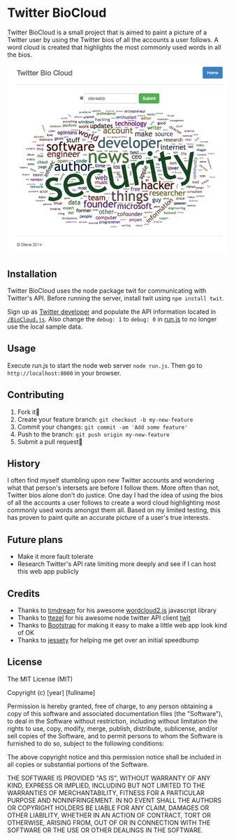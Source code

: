 # Twitter BioCloud

Twitter BioCloud is a small project that is aimed to paint a picture of a Twitter user by using the Twitter bios of all the accounts a user follows. A word cloud is created that highlights the most commonly used words in all the bios.

![Alt text](/screenshot.png?raw=true "BioCloud Screenshot")

## Installation

Twitter BioCloud uses the node package twit for communicating with Twitter's API. Before running the server, install twit using ```npm install twit```.

Sign up as [Twitter developer](https://dev.twitter.com/) and populate the API information located in [`/BioCloud.js`](https://github.com/SteveAbb/Twitter-BioCloud/blob/master/BioCloud.js#L15). Also change the ```debug: 1``` to ```debug: 0``` in [run.js](https://github.com/SteveAbb/Twitter-BioCloud/blob/master/run.js#L15) to no longer use the local sample data.

## Usage

Execute run.js to start the node web server ```node run.js```. Then go to ```http://localhost:8000``` in your browser.

## Contributing

1. Fork it🍴
2. Create your feature branch: `git checkout -b my-new-feature`
3. Commit your changes: `git commit -am 'Add some feature'`
4. Push to the branch: `git push origin my-new-feature`
5. Submit a pull request🍕

## History

I often find myself stumbling upon new Twitter accounts and wondering what that person's intersets are before I follow them. More often than not, Twitter bios alone don't do justice. One day I had the idea of using the bios of all the accounts a user follows to create a word cloud highlighting most commonly used words amongst them all. Based on my limited testing, this has proven to paint quite an accurate picture of a user's true interests.

## Future plans
* Make it more fault tolerate
* Research Twitter's API rate limiting more deeply and see if I can host this web app publicly

## Credits

* Thanks to [timdream](https://github.com/timdream) for his awesome [wordcloud2.js](https://github.com/timdream/wordcloud2.js) javascript library
* Thanks to [ttezel](https://github.com/ttezel) for his awesome node twitter API client [twit](https://github.com/ttezel/twit)
* Thanks to [Bootstrap](http://getbootstrap.com/) for making it easy to make a little web app look kind of OK
* Thanks to [jessety](https://github.com/jessety) for helping me get over an initial speedbump

## License

The MIT License (MIT)

Copyright (c) [year] [fullname]

Permission is hereby granted, free of charge, to any person obtaining a copy
of this software and associated documentation files (the "Software"), to deal
in the Software without restriction, including without limitation the rights
to use, copy, modify, merge, publish, distribute, sublicense, and/or sell
copies of the Software, and to permit persons to whom the Software is
furnished to do so, subject to the following conditions:

The above copyright notice and this permission notice shall be included in all
copies or substantial portions of the Software.

THE SOFTWARE IS PROVIDED "AS IS", WITHOUT WARRANTY OF ANY KIND, EXPRESS OR
IMPLIED, INCLUDING BUT NOT LIMITED TO THE WARRANTIES OF MERCHANTABILITY,
FITNESS FOR A PARTICULAR PURPOSE AND NONINFRINGEMENT. IN NO EVENT SHALL THE
AUTHORS OR COPYRIGHT HOLDERS BE LIABLE FOR ANY CLAIM, DAMAGES OR OTHER
LIABILITY, WHETHER IN AN ACTION OF CONTRACT, TORT OR OTHERWISE, ARISING FROM,
OUT OF OR IN CONNECTION WITH THE SOFTWARE OR THE USE OR OTHER DEALINGS IN THE
SOFTWARE.
